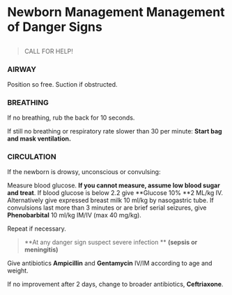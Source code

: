 # Newborn Management Management of Danger Signs


## 


> CALL FOR HELP!



### **AIRWAY**

Position so free. Suction if obstructed.



### **BREATHING**

If no breathing, rub the back for 10 seconds.

If still no breathing or respiratory rate slower than 30 per minute: **Start bag and mask ventilation.**



### **CIRCULATION**

If the newborn is drowsy, unconscious or convulsing:

Measure blood glucose. **If you cannot measure, assume low blood sugar and treat**.
If blood glucose is below 2.2 give **Glucose 10% **2 ML/kg IV.
Alternatively give expressed breast milk 10 ml/kg by nasogastric tube.
If convulsions last more than 3 minutes or are brief serial seizures, give **Phenobarbital** 10 ml/kg IM/IV (max 40 mg/kg).

Repeat if necessary.



> **At any danger sign suspect severe infection ** 
**(sepsis or meningitis)**

Give antibiotics **Ampicillin** and **Gentamycin** IV/IM according to age and weight.

If no improvement after 2 days, change to broader antibiotics, **Ceftriaxone**.